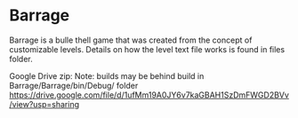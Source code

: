 # Barrage
Barrage is a bulle thell game that was created from the concept of customizable levels.
Details on how the level text file works is found in files folder.

Google Drive zip:
Note: builds may be behind build in Barrage/Barrage/bin/Debug/ folder
https://drive.google.com/file/d/1ufMm19A0JY6v7kaGBAH1SzDmFWGD2BVv/view?usp=sharing
